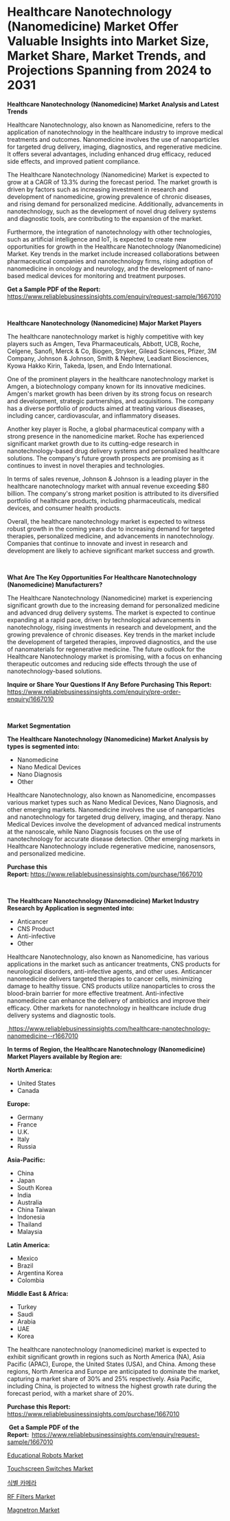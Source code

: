<p><h1>Healthcare Nanotechnology (Nanomedicine) Market Offer Valuable Insights into Market Size, Market Share, Market Trends, and Projections Spanning from 2024 to 2031</h1></p><p><strong>Healthcare Nanotechnology (Nanomedicine) Market Analysis and Latest Trends</strong></p>
<p><p>Healthcare Nanotechnology, also known as Nanomedicine, refers to the application of nanotechnology in the healthcare industry to improve medical treatments and outcomes. Nanomedicine involves the use of nanoparticles for targeted drug delivery, imaging, diagnostics, and regenerative medicine. It offers several advantages, including enhanced drug efficacy, reduced side effects, and improved patient compliance.</p><p>The Healthcare Nanotechnology (Nanomedicine) Market is expected to grow at a CAGR of 13.3% during the forecast period. The market growth is driven by factors such as increasing investment in research and development of nanomedicine, growing prevalence of chronic diseases, and rising demand for personalized medicine. Additionally, advancements in nanotechnology, such as the development of novel drug delivery systems and diagnostic tools, are contributing to the expansion of the market.</p><p>Furthermore, the integration of nanotechnology with other technologies, such as artificial intelligence and IoT, is expected to create new opportunities for growth in the Healthcare Nanotechnology (Nanomedicine) Market. Key trends in the market include increased collaborations between pharmaceutical companies and nanotechnology firms, rising adoption of nanomedicine in oncology and neurology, and the development of nano-based medical devices for monitoring and treatment purposes.</p></p>
<p><strong>Get a Sample PDF of the Report:&nbsp;</strong> <a href="https://www.reliablebusinessinsights.com/enquiry/request-sample/1667010">https://www.reliablebusinessinsights.com/enquiry/request-sample/1667010</a></p>
<p>&nbsp;</p>
<p><strong>Healthcare Nanotechnology (Nanomedicine) Major Market Players</strong></p>
<p><p>The healthcare nanotechnology market is highly competitive with key players such as Amgen, Teva Pharmaceuticals, Abbott, UCB, Roche, Celgene, Sanofi, Merck & Co, Biogen, Stryker, Gilead Sciences, Pfizer, 3M Company, Johnson & Johnson, Smith & Nephew, Leadiant Biosciences, Kyowa Hakko Kirin, Takeda, Ipsen, and Endo International.</p><p>One of the prominent players in the healthcare nanotechnology market is Amgen, a biotechnology company known for its innovative medicines. Amgen's market growth has been driven by its strong focus on research and development, strategic partnerships, and acquisitions. The company has a diverse portfolio of products aimed at treating various diseases, including cancer, cardiovascular, and inflammatory diseases.</p><p>Another key player is Roche, a global pharmaceutical company with a strong presence in the nanomedicine market. Roche has experienced significant market growth due to its cutting-edge research in nanotechnology-based drug delivery systems and personalized healthcare solutions. The company's future growth prospects are promising as it continues to invest in novel therapies and technologies.</p><p>In terms of sales revenue, Johnson & Johnson is a leading player in the healthcare nanotechnology market with annual revenue exceeding $80 billion. The company's strong market position is attributed to its diversified portfolio of healthcare products, including pharmaceuticals, medical devices, and consumer health products.</p><p>Overall, the healthcare nanotechnology market is expected to witness robust growth in the coming years due to increasing demand for targeted therapies, personalized medicine, and advancements in nanotechnology. Companies that continue to innovate and invest in research and development are likely to achieve significant market success and growth.</p></p>
<p>&nbsp;</p>
<p><strong>What Are The Key Opportunities For Healthcare Nanotechnology (Nanomedicine) Manufacturers?</strong></p>
<p><p>The Healthcare Nanotechnology (Nanomedicine) market is experiencing significant growth due to the increasing demand for personalized medicine and advanced drug delivery systems. The market is expected to continue expanding at a rapid pace, driven by technological advancements in nanotechnology, rising investments in research and development, and the growing prevalence of chronic diseases. Key trends in the market include the development of targeted therapies, improved diagnostics, and the use of nanomaterials for regenerative medicine. The future outlook for the Healthcare Nanotechnology market is promising, with a focus on enhancing therapeutic outcomes and reducing side effects through the use of nanotechnology-based solutions.</p></p>
<p><strong>Inquire or Share Your Questions If Any Before Purchasing This Report:</strong> <a href="https://www.reliablebusinessinsights.com/enquiry/pre-order-enquiry/1667010">https://www.reliablebusinessinsights.com/enquiry/pre-order-enquiry/1667010</a></p>
<p>&nbsp;</p>
<p><strong>Market Segmentation</strong></p>
<p><strong>The Healthcare Nanotechnology (Nanomedicine) Market Analysis by types is segmented into:</strong></p>
<p><ul><li>Nanomedicine</li><li>Nano Medical Devices</li><li>Nano Diagnosis</li><li>Other</li></ul></p>
<p><p>Healthcare Nanotechnology, also known as Nanomedicine, encompasses various market types such as Nano Medical Devices, Nano Diagnosis, and other emerging markets. Nanomedicine involves the use of nanoparticles and nanotechnology for targeted drug delivery, imaging, and therapy. Nano Medical Devices involve the development of advanced medical instruments at the nanoscale, while Nano Diagnosis focuses on the use of nanotechnology for accurate disease detection. Other emerging markets in Healthcare Nanotechnology include regenerative medicine, nanosensors, and personalized medicine.</p></p>
<p><strong>Purchase this Report:&nbsp;</strong><a href="https://www.reliablebusinessinsights.com/purchase/1667010">https://www.reliablebusinessinsights.com/purchase/1667010</a></p>
<p>&nbsp;</p>
<p><strong>The Healthcare Nanotechnology (Nanomedicine) Market Industry Research by Application is segmented into:</strong></p>
<p><ul><li>Anticancer</li><li>CNS Product</li><li>Anti-infective</li><li>Other</li></ul></p>
<p><p>Healthcare Nanotechnology, also known as Nanomedicine, has various applications in the market such as anticancer treatments, CNS products for neurological disorders, anti-infective agents, and other uses. Anticancer nanomedicine delivers targeted therapies to cancer cells, minimizing damage to healthy tissue. CNS products utilize nanoparticles to cross the blood-brain barrier for more effective treatment. Anti-infective nanomedicine can enhance the delivery of antibiotics and improve their efficacy. Other markets for nanotechnology in healthcare include drug delivery systems and diagnostic tools.</p></p>
<p><a href="https://www.reliablebusinessinsights.com/healthcare-nanotechnology-nanomedicine--r1667010">&nbsp;https://www.reliablebusinessinsights.com/healthcare-nanotechnology-nanomedicine--r1667010</a></p>
<p><strong>In terms of Region, the Healthcare Nanotechnology (Nanomedicine) Market Players available by Region are:</strong></p>
<p>
    <p> <strong> North America: </strong>
        <ul>
            <li>United States</li>
            <li>Canada</li>
        </ul>
        </p> 
    <p> <strong> Europe: </strong>
        <ul>
            <li>Germany</li>
            <li>France</li>
            <li>U.K.</li>
            <li>Italy</li>
            <li>Russia</li>
        </ul>
        </p> 
    <p> <strong> Asia-Pacific: </strong>
        <ul>
            <li>China</li>
            <li>Japan</li>
            <li>South Korea</li>
            <li>India</li>
            <li>Australia</li>
            <li>China Taiwan</li>
            <li>Indonesia</li>
            <li>Thailand</li>
            <li>Malaysia</li>
        </ul>
        </p> 
    <p> <strong> Latin America: </strong>
        <ul>
            <li>Mexico</li>
            <li>Brazil</li>
            <li>Argentina Korea</li>
            <li>Colombia</li>
        </ul>
        </p> 
    <p> <strong> Middle East & Africa: </strong>
        <ul>
            <li>Turkey</li>
            <li>Saudi</li>
            <li>Arabia</li>
            <li>UAE</li>
            <li>Korea</li>
        </ul>
    </p>
    </p>
<p><p>The healthcare nanotechnology (nanomedicine) market is expected to exhibit significant growth in regions such as North America (NA), Asia Pacific (APAC), Europe, the United States (USA), and China. Among these regions, North America and Europe are anticipated to dominate the market, capturing a market share of 30% and 25% respectively. Asia Pacific, including China, is projected to witness the highest growth rate during the forecast period, with a market share of 20%.</p></p>
<p><strong>Purchase this Report: </strong><a href="https://www.reliablebusinessinsights.com/purchase/1667010">https://www.reliablebusinessinsights.com/purchase/1667010</a></p>
<p>&nbsp;<strong>Get a Sample PDF of the Report:&nbsp;&nbsp;</strong><a href="https://www.reliablebusinessinsights.com/enquiry/request-sample/1667010">https://www.reliablebusinessinsights.com/enquiry/request-sample/1667010</a></p>
<p><strong></strong></p>
<p><p><a href="https://medium.com/@eltaoberts/educational-robots-market-forecast-global-market-trends-and-analysis-from-2024-to-2031-covered-in-9bc43ac0c87c">Educational Robots Market</a></p><p><a href="https://medium.com/@hassen.nww/touchscreen-switches-market-a-global-and-regional-analysis-focus-on-end-user-product-and-3d4f1730308f">Touchscreen Switches Market</a></p><p><a href="https://github.com/mpodehpw07370073/Market-Research-Report-List-3/blob/main/264870673787.md">식별 카메라</a></p><p><a href="https://medium.com/@caseyshhand587/rf-filters-market-size-share-trends-analysis-report-by-product-saw-baw-and-segment-forecasts-4846520c53ec">RF Filters Market</a></p><p><a href="https://medium.com/@scottroberts2661/magnetron-market-share-size-trends-industry-analysis-report-by-application-8315316a81fc">Magnetron Market</a></p></p>